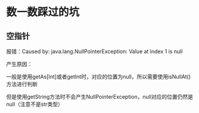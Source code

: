 # 数一数踩过的坑

## 空指针

报错：Caused by: java.lang.NullPointerException: Value at index 1 is null

产生原因：

一般是使用getAs[Int]或者getInt时，对应的位置为null，所以需要使用isNullAt()方法进行判断

但是使用getString方法时不会产生NullPointerException，null对应的位置仍然是null（注意不是str类型）